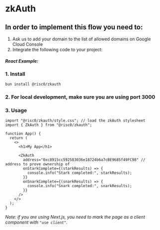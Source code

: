 # zkAuth

## In order to implement this flow you need to:

1. Ask us to add your domain to the list of allowed domains on Google Cloud Console
2. Integrate the following code to your project:

##### React Example:

### 1. Install

```bash
bun install @risc0/zkauth
```

### 2. For local development, make sure you are using port 3000

### 3. Usage

```tsx
import "@risc0/zkauth/style.css"; // load the zkAuth stylesheet
import { ZkAuth } from "@risc0/zkauth";

function App() {
  return (
    <>
      <h1>My App</h1>
      
      <ZkAuth 
        address="0xc8915cc592583036e18724b6a7cBE9685f49FC98" // address to prove ownership of
        onStarkComplete={(starkResults) => {
          console.info("Stark completed:", starkResults);
        }}
        onSnarkComplete={(snarkResults) => {
          console.info("Snark completed:", snarkResults);
        }}
      />
    </>
  );
}
```

*Note: if you are using Next.js, you need to mark the page as a client component with `"use client"`.*
